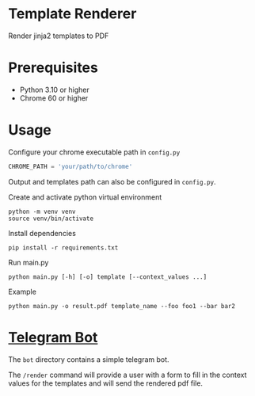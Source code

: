 # Template Renderer

Render jinja2 templates to PDF

# Prerequisites

- Python 3.10 or higher
- Chrome 60 or higher

# Usage

Configure your chrome executable path in `config.py`
```python
CHROME_PATH = 'your/path/to/chrome'
```

Output and templates path can also be configured in `config.py`.

Create and activate python virtual environment
```shell
python -m venv venv
source venv/bin/activate
```

Install dependencies
```shell
pip install -r requirements.txt
```

Run main.py
```shell
python main.py [-h] [-o] template [--context_values ...]
```

Example
```shell
python main.py -o result.pdf template_name --foo foo1 --bar bar2
```

# [Telegram Bot](https://core.telegram.org/bots/api)

The `bot` directory contains a simple telegram bot. 

The `/render` command will provide a user with a form to fill in the context values for the templates and will send the
rendered pdf file.